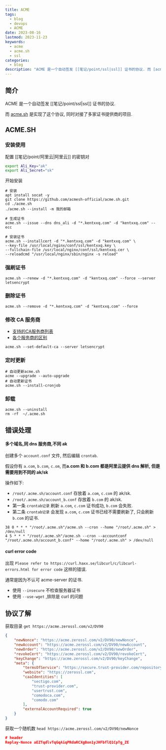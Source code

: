 ```yaml
---
title: ACME
tags:
  - blog
  - devops
  - ACME
date: 2023-08-16
lastmod: 2023-11-23
keywords:
  - acme
  - acme.sh
  - ssl
categories:
  - blog
description: "ACME 是一个自动签发 [[笔记/point/ssl|ssl]] 证书的协议. 而 [acme.sh](https://github.com/acmesh-official/acme.sh.git) 是实现了这个协议, 同时对接了多家证书提供商的项目."
---
```


## 简介

ACME 是一个自动签发 [[笔记/point/ssl|ssl]] 证书的协议.

而 [acme.sh](https://github.com/acmesh-official/acme.sh.git) 是实现了这个协议, 同时对接了多家证书提供商的项目.

## ACME.SH

### 安装使用

配置 [[笔记/point/阿里云|阿里云]] 的密钥对

```bash
export Ali_Key="ak"
export Ali_Secret="sk"
```

开始安装

```shell
# 安装
apt install socat -y
git clone https://github.com/acmesh-official/acme.sh.git
cd ./acme.sh
./acme.sh --install -m 我的邮箱

# 生成证书
acme.sh --issue --dns dns_ali -d "*.kentxxq.com" -d "kentxxq.com" --ecc

# 安装证书
acme.sh --installcert -d "*.kentxxq.com" -d "kentxxq.com" \
--key-file /usr/local/nginx/conf/ssl/kentxxq.key \
--fullchain-file /usr/local/nginx/conf/ssl/kentxxq.cer \
--reloadcmd "/usr/local/nginx/sbin/nginx -s reload"
```

### 强刷证书

```shell
acme.sh --renew -d "*.kentxxq.com" -d "kentxxq.com" --force --server letsencrypt
```

### 删除证书

```shell
acme.sh --remove -d "*.kentxxq.com" -d "kentxxq.com" --force
```

### 修改 CA 服务商

- [支持的CA服务商列表](https://github.com/acmesh-official/acme.sh/wiki/Server)
- [各个服务商的区别](https://github.com/acmesh-official/acme.sh/wiki/CA)

```shell
acme.sh --set-default-ca --server letsencrypt
```

### 定时更新

```shell
# 自动更新acme.sh
acme --upgrade --auto-upgrade
# 自动更新证书
acme.sh --install-cronjob
```

### 卸载

```shell
acme.sh --uninstall
rm -rf  ~/.acme.sh
```

## 错误处理

#### 多个域名,同 dns 服务商,不同 ak

创建多个 `account.conf` 文件, 然后编辑 `crontab`.

假设你有 `a.com`, `b.com`, `c.om`, 而**a.com 和 b.com 都是阿里云提供 dns 解析, 但是需要用到不同的 ak/sk**

操作如下:

- `/root/.acme.sh/account.conf` 存放着 `a.com`, `c.com` 的 ak/sk.
- `/root/.acme.sh/account_b.conf` 存放着 `b.com` 的 ak/sk.
- 第一条 `crontab记录` 刷新 `a.com`, `c.com` 证书成功, `b.com` 会失败.
- 第二条 `crontab记录` 会发现 `a.com`, `c.com` 证书已经不需要刷新了, 只会刷新 `b.com` 的证书.

```shell
38 0 * * * "/root/.acme.sh"/acme.sh --cron --home "/root/.acme.sh" > /dev/null
4 5 * * * "/root/.acme.sh"/acme.sh --cron --accountconf "/root/.acme.sh/account_b.conf" --home "/root/.acme.sh" > /dev/null
```

#### curl error code

出现 `Please refer to https://curl.haxx.se/libcurl/c/libcurl-errors.html for error code` 这样的错误.

通常是因为不认可 acme-server 的证书.

- 使用 `--insecure` 不检查服务器证书
- 使用 `--use-wget` ,排除是 curl 的问题

## 协议了解

获取目录 `get https://acme.zerossl.com/v2/DV90`

```json
{
    "newNonce": "https://acme.zerossl.com/v2/DV90/newNonce",
    "newAccount": "https://acme.zerossl.com/v2/DV90/newAccount",
    "newOrder": "https://acme.zerossl.com/v2/DV90/newOrder",
    "revokeCert": "https://acme.zerossl.com/v2/DV90/revokeCert",
    "keyChange": "https://acme.zerossl.com/v2/DV90/keyChange",
    "meta": {
        "termsOfService": "https://secure.trust-provider.com/repository/docs/Legacy/20221001_Certificate_Subscriber_Agreement_v_2_5_click.pdf",
        "website": "https://zerossl.com",
        "caaIdentities": [
            "sectigo.com",
            "trust-provider.com",
            "usertrust.com",
            "comodoca.com",
            "comodo.com"
        ],
        "externalAccountRequired": true
    }
}
```

获取一个随机数 `head https://acme.zerossl.com/v2/DV90/newNonce`

```json
# header
Replay-Nonce aEZTqdlvTqGqAiqPRdaRCXgBon1yJHFbflQ1CpTg_ZE
```
